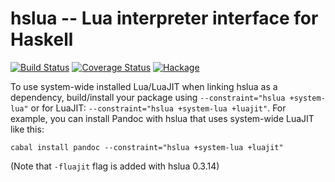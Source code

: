 # hslua -- Lua interpreter interface for Haskell

[![Build Status](https://travis-ci.org/osa1/hslua.svg?branch=master)](https://travis-ci.org/osa1/hslua)
[![Coverage Status](https://coveralls.io/repos/osa1/hslua/badge.svg?branch=master&service=github)](https://coveralls.io/github/osa1/hslua?branch=master)
[![Hackage](http://img.shields.io/hackage/v/hslua.svg)](https://hackage.haskell.org/package/hslua)

To use system-wide installed Lua/LuaJIT when linking hslua as a dependency, build/install your package using `--constraint="hslua +system-lua"` or for LuaJIT: `--constraint="hslua +system-lua +luajit"`. For example, you can install Pandoc with hslua that uses system-wide LuaJIT like this:

```
cabal install pandoc --constraint="hslua +system-lua +luajit"
```

(Note that `-fluajit` flag is added with hslua 0.3.14)
